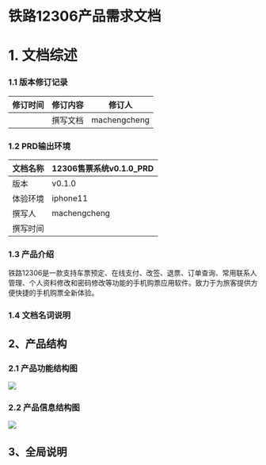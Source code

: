 # 铁路12306产品需求文档

# 1. 文档综述

### 1.1 版本修订记录

| 修订时间 | 修订内容 | 修订人       |
| -------- | -------- | ------------ |
|          | 撰写文档 | machengcheng |

### 1.2 PRD输出环境

| 文档名称 | 12306售票系统v0.1.0_PRD |
| -------- | ----------------------- |
| 版本     | v0.1.0                  |
| 体验环境 | iphone11                |
| 撰写人   | machengcheng            |
| 撰写时间 |                         |

### 1.3 产品介绍

铁路12306是一款支持车票预定、在线支付、改签、退票、订单查询、常用联系人管理、个人资料修改和密码修改等功能的手机购票应用软件。致力于为旅客提供方便快捷的手机购票全新体验。

### 1.4 文档名词说明

## 2、产品结构

### 2.1 产品功能结构图

![](https://github.com/mamachengcheng/12306/blob/main/docs/product_function_ftructure_diagram.png)

### 2.2 产品信息结构图 

![](https://github.com/mamachengcheng/12306/blob/main/docs/product_information_structure_diagram.png)

## 3、全局说明

